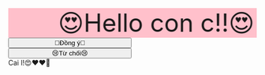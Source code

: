 <body background="./img/vlt.png" style="background-size: cover;">
    <audio autoplay src="./audio/audio1.mp3" ></audio>
    <div class="body">
        <marquee width="100%" behavior="alternate" bgcolor="pink" style="font-size: 50px;">😍Hello con c!!😍</marquee>
        <div class="container">
            <div id="clc" class="click"><button onclick="bam()" class="but" style=" width: 250px;">💖Đồng ý💖</button></div>
            <div id="clcc" class="click"><button onclick="bam()" onmouseover="re_chuot(this)" onmouseout="re_chuot1(this)" class="but" style=" width: 250px;">😢Từ chối😢</button></div>
        </div>
        <div id="love" class="love">Cai l!😍❤❤🤣</div>
    </div>
</body>

